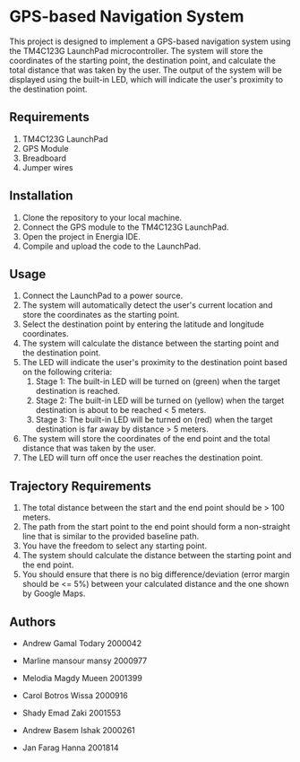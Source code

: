# GPS-based Navigation System

This project is designed to implement a GPS-based navigation system using the TM4C123G LaunchPad microcontroller. The system will store the coordinates of the starting point, the destination point, and calculate the total distance that was taken by the user. The output of the system will be displayed using the built-in LED, which will indicate the user's proximity to the destination point.

## Requirements

1. TM4C123G LaunchPad
2. GPS Module
3. Breadboard
4. Jumper wires

## Installation

1. Clone the repository to your local machine.
2. Connect the GPS module to the TM4C123G LaunchPad.
3. Open the project in Energia IDE.
4. Compile and upload the code to the LaunchPad.

## Usage

1. Connect the LaunchPad to a power source.
2. The system will automatically detect the user's current location and store the coordinates as the starting point.
3. Select the destination point by entering the latitude and longitude coordinates.
4. The system will calculate the distance between the starting point and the destination point.
5. The LED will indicate the user's proximity to the destination point based on the following criteria:
    1. Stage 1: The built-in LED will be turned on (green) when the target destination is reached.
    2. Stage 2: The built-in LED will be turned on (yellow) when the target destination is about to be reached < 5 meters.
    3. Stage 3: The built-in LED will be turned on (red) when the target destination is far away by distance > 5 meters.
6. The system will store the coordinates of the end point and the total distance that was taken by the user.
7. The LED will turn off once the user reaches the destination point.

## Trajectory Requirements

1. The total distance between the start and the end point should be > 100 meters.
2. The path from the start point to the end point should form a non-straight line that is similar to the provided baseline path.
3. You have the freedom to select any starting point.
4. The system should calculate the distance between the starting point and the end point.
5. You should ensure that there is no big difference/deviation (error margin should be <= 5%) between your calculated distance and the one shown by Google Maps.

## Authors

- Andrew Gamal Todary 2000042

- Marline mansour mansy 2000977

- Melodia Magdy Mueen 2001399

- Carol Botros Wissa 2000916

- Shady Emad Zaki 2001553

- Andrew Basem Ishak 2000261

- Jan Farag Hanna 2001814 

